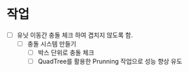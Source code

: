 # 작업
- [ ] 유닛 이동간 충돌 체크 하여 겹치지 않도록 함.
  - [ ] 충돌 시스템 만들기
    - [ ] 박스 단위로 충돌 체크
    - [ ] QuadTree를 활용한 Prunning 작업으로 성능 향상 유도